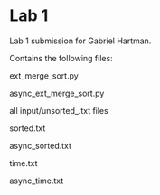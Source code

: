 # Lab 1

Lab 1 submission for Gabriel Hartman.

Contains the following files:

ext_merge_sort.py

async_ext_merge_sort.py

all input/unsorted\_.txt files

sorted.txt

async_sorted.txt

time.txt

async_time.txt
